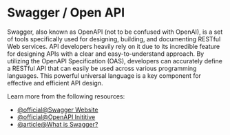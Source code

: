 # Swagger / Open API

Swagger, also known as OpenAPI (not to be confused with OpenAI), is a set of tools specifically used for designing, building, and documenting RESTful Web services. API developers heavily rely on it due to its incredible feature for designing APIs with a clear and easy-to-understand approach. By utilizing the OpenAPI Specification (OAS), developers can accurately define a RESTful API that can easily be used across various programming languages. This powerful universal language is a key component for effective and efficient API design.

Learn more from the following resources:

- [@official@Swagger Website](https://swagger.io/)
- [@official@OpenAPI Inititive](https://www.openapis.org/)
- [@article@What is Swagger?](https://blog.hubspot.com/website/what-is-swagger)